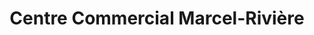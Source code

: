 ---
title: "Centre Commercial Marcel-Rivière"
url: /la-verriere/centre-commercial-marcel-riviere/
shop: centre commercial
---
